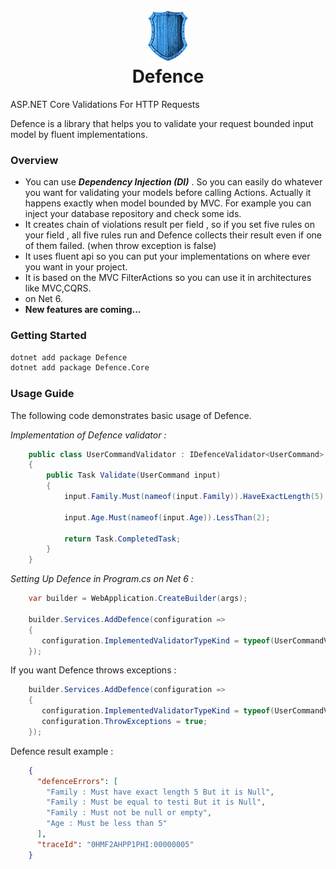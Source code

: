 <h1 align="center">
  <br>
  <a href="https://github.com/mstbardia/Defence">
    <img src="assets/logo/defence.png">
  </a>
  <br>
  Defence
  <br>
</h1>

ASP.NET Core Validations For HTTP Requests

Defence is a library that helps you to validate your request bounded input model by fluent implementations.

### Overview
- You can use _**Dependency Injection (DI)**_ . So you can easily do whatever you want for
validating your models before calling Actions. Actually it happens exactly when model bounded by MVC.
For example you can inject your database repository and check some ids.
- It creates chain of violations result per field , so if you set five rules on your field , all
five rules run and Defence collects their result even if one of them failed. (when throw exception is false)
- It uses fluent api so you can put your implementations on where ever you want in your project.
- It is based on the MVC FilterActions so you can use it in architectures like MVC,CQRS.
- on Net 6.
- **New features are coming...**


### Getting Started

```sh
dotnet add package Defence
dotnet add package Defence.Core
```
### Usage Guide

The following code demonstrates basic usage of Defence.

_Implementation of Defence validator :_
```c#
    public class UserCommandValidator : IDefenceValidator<UserCommand>
    {
        public Task Validate(UserCommand input)
        {                        
            input.Family.Must(nameof(input.Family)).HaveExactLength(5).BeEqual("Hey").NotBeNullOrEmpty();
    
            input.Age.Must(nameof(input.Age)).LessThan(2);
            
            return Task.CompletedTask;
        }
    }
```

_Setting Up Defence in Program.cs on Net 6 :_
```c#
    var builder = WebApplication.CreateBuilder(args);
    
    builder.Services.AddDefence(configuration =>
    {
       configuration.ImplementedValidatorTypeKind = typeof(UserCommandValidator);
    });
```
If you want Defence throws exceptions :
```c#
    builder.Services.AddDefence(configuration =>
    {
       configuration.ImplementedValidatorTypeKind = typeof(UserCommandValidator);
       configuration.ThrowExceptions = true;
    });
```
Defence result example :
```json
    {
      "defenceErrors": [
        "Family : Must have exact length 5 But it is Null",
        "Family : Must be equal to testi But it is Null",
        "Family : Must not be null or empty",
        "Age : Must be less than 5"
      ],
      "traceId": "0HMF2AHPP1PHI:00000005"
    }
```
